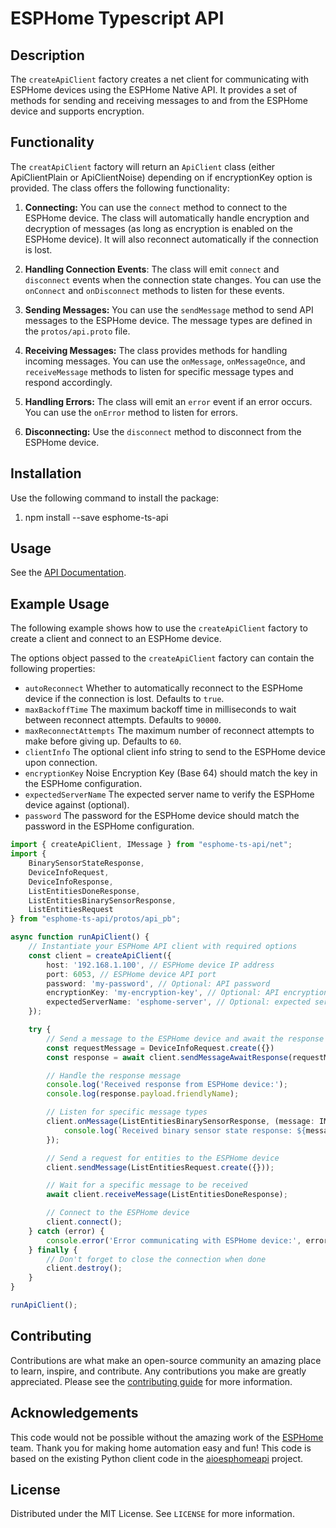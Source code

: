 # ESPHome Typescript API

## Description

The `createApiClient` factory creates a net client for communicating with ESPHome devices using the ESPHome Native API.
It provides a set of methods for sending and receiving messages to and from the ESPHome device and supports encryption.

## Functionality

The `creatApiClient` factory will return an `ApiClient` class (either ApiClientPlain or ApiClientNoise) depending on
if encryptionKey option is provided. The class offers the following functionality:

1. **Connecting:** You can use the `connect` method to connect to the ESPHome device. The class will automatically
   handle encryption and decryption of messages (as long as encryption is enabled on the ESPHome device). It will also
   reconnect automatically if the connection is lost.

2. **Handling Connection Events**: The class will emit `connect` and `disconnect` events when the connection state
   changes. You can use the `onConnect` and `onDisconnect` methods to listen for these events.

3. **Sending Messages:** You can use the `sendMessage` method to send API messages to the ESPHome device. The message
   types are defined in the `protos/api.proto` file.

4. **Receiving Messages:** The class provides methods for handling incoming messages. You can use
   the `onMessage`, `onMessageOnce`, and `receiveMessage` methods to listen for specific message types and respond
   accordingly.

5. **Handling Errors:** The class will emit an `error` event if an error occurs. You can use the `onError` method to
   listen for errors.

6. **Disconnecting:** Use the `disconnect` method to disconnect from the ESPHome device.

## Installation

Use the following command to install the package:

1. npm install --save esphome-ts-api

## Usage

See the [API Documentation](https://bradsjm.github.io/esphome-ts-api/).

## Example Usage

The following example shows how to use the `createApiClient` factory to create a client and connect to an ESPHome
device.

The options object passed to the `createApiClient` factory can contain the following properties:

- `autoReconnect` Whether to automatically reconnect to the ESPHome device if the connection is lost. Defaults to
  `true`.
- `maxBackoffTime` The maximum backoff time in milliseconds to wait between reconnect attempts. Defaults to `90000`.
- `maxReconnectAttempts` The maximum number of reconnect attempts to make before giving up. Defaults to `60`.
- `clientInfo` The optional client info string to send to the ESPHome device upon connection.
- `encryptionKey` Noise Encryption Key (Base 64) should match the key in the ESPHome configuration.
- `expectedServerName` The expected server name to verify the ESPHome device against (optional).
- `password` The password for the ESPHome device should match the password in the ESPHome configuration.

```typescript
import { createApiClient, IMessage } from "esphome-ts-api/net";
import {
    BinarySensorStateResponse,
    DeviceInfoRequest,
    DeviceInfoResponse,
    ListEntitiesDoneResponse,
    ListEntitiesBinarySensorResponse,
    ListEntitiesRequest
} from "esphome-ts-api/protos/api_pb";

async function runApiClient() {
    // Instantiate your ESPHome API client with required options
    const client = createApiClient({
        host: '192.168.1.100', // ESPHome device IP address
        port: 6053, // ESPHome device API port
        password: 'my-password', // Optional: API password
        encryptionKey: 'my-encryption-key', // Optional: API encryption key
        expectedServerName: 'esphome-server', // Optional: expected server name for verification
    });

    try {
        // Send a message to the ESPHome device and await the response
        const requestMessage = DeviceInfoRequest.create({})
        const response = await client.sendMessageAwaitResponse(requestMessage, DeviceInfoResponse);

        // Handle the response message
        console.log('Received response from ESPHome device:');
        console.log(response.payload.friendlyName);

        // Listen for specific message types
        client.onMessage(ListEntitiesBinarySensorResponse, (message: IMessage<ListEntitiesBinarySensorResponse>) => {
            console.log(`Received binary sensor state response: ${message.payload.key} = ${message.payload.state}`);
        });

        // Send a request for entities to the ESPHome device
        client.sendMessage(ListEntitiesRequest.create({}));

        // Wait for a specific message to be received
        await client.receiveMessage(ListEntitiesDoneResponse);

        // Connect to the ESPHome device
        client.connect();
    } catch (error) {
        console.error('Error communicating with ESPHome device:', error);
    } finally {
        // Don't forget to close the connection when done
        client.destroy();
    }
}

runApiClient();
```

## Contributing

Contributions are what make an open-source community an amazing place to learn, inspire, and contribute. Any
contributions you make are greatly appreciated. Please see the [contributing guide](CONTRIBUTING.md) for more
information.

## Acknowledgements

This code would not be possible without the amazing work of the [ESPHome](https://esphome.io/) team. Thank you for
making home automation easy and fun! This code is based on the existing Python client code in the
[aioesphomeapi](https://github.com/esphome/aioesphomeapi) project.

## License

Distributed under the MIT License. See `LICENSE` for more information.
